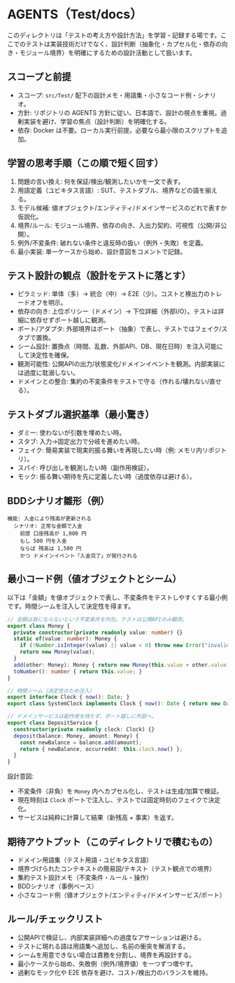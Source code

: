 # AGENTS（Test/docs）

このディレクトリは「テストの考え方や設計方法」を学習・記録する場です。ここでのテストは実装技術だけでなく、設計判断（抽象化・カプセル化・依存の向き・モジュール境界）を明確にするための設計活動として扱います。

## スコープと前提
- スコープ: `src/Test/` 配下の設計メモ・用語集・小さなコード例・シナリオ。
- 方針: リポジトリの AGENTS 方針に従い、日本語で、設計の視点を重視。過剰実装を避け、学習の焦点（設計判断）を明確化する。
- 依存: Docker は不要。ローカル実行前提。必要なら最小限のスクリプトを追加。

## 学習の思考手順（この順で短く回す）
1) 問題の言い換え: 何を保証/検出/観測したいかを一文で表す。
2) 用語定義（ユビキタス言語）: SUT、テストダブル、境界などの語を揃える。
3) モデル候補: 値オブジェクト/エンティティ/ドメインサービスのどれで表すか仮説化。
4) 境界/ルール: モジュール境界、依存の向き、入出力契約、可視性（公開/非公開）。
5) 例外/不変条件: 破れない条件と違反時の扱い（例外・失敗）を定義。
6) 最小実装: 単一ケースから始め、設計意図をコメントで記録。

## テスト設計の観点（設計をテストに落とす）
- ピラミッド: 単体（多）→ 統合（中）→ E2E（少）。コストと検出力のトレードオフを明示。
- 依存の向き: 上位ポリシー（ドメイン）→ 下位詳細（外部I/O）。テストは詳細に依存せずポート越しに観測。
- ポート/アダプタ: 外部境界はポート（抽象）で表し、テストではフェイク/スタブで置換。
- シーム設計: 置換点（時間、乱数、外部API、DB、現在日時）を注入可能にして決定性を確保。
- 観測可能性: 公開APIの出力/状態変化/ドメインイベントを観測。内部実装には過度に耽溺しない。
- ドメインとの整合: 集約の不変条件をテストで守る（作れる/壊れない/直せる）。

## テストダブル選択基準（最小驚き）
- ダミー: 使わないが引数を埋めたい時。
- スタブ: 入力→固定出力で分岐を進めたい時。
- フェイク: 簡易実装で現実的振る舞いを再現したい時（例: メモリ内リポジトリ）。
- スパイ: 呼び出しを観測したい時（副作用検証）。
- モック: 振る舞い期待を先に定義したい時（過度依存は避ける）。

## BDDシナリオ雛形（例）
```
機能: 入金により残高が更新される
  シナリオ: 正常な金額で入金
    前提 口座残高が 1,000 円
    もし 500 円を入金
    ならば 残高は 1,500 円
    かつ ドメインイベント「入金完了」が発行される
```

## 最小コード例（値オブジェクトとシーム）
以下は「金額」を値オブジェクトで表し、不変条件をテストしやすくする最小例です。時間シームを注入して決定性を得ます。

```ts
// 金額は負にならないという不変条件を内包。テストは公開APIのみ観測。
export class Money {
  private constructor(private readonly value: number) {}
  static of(value: number): Money {
    if (!Number.isInteger(value) || value < 0) throw new Error("invalid");
    return new Money(value);
  }
  add(other: Money): Money { return new Money(this.value + other.value); }
  toNumber(): number { return this.value; }
}

// 時間シーム（決定性のため注入）
export interface Clock { now(): Date; }
export class SystemClock implements Clock { now(): Date { return new Date(); } }

// ドメインサービスは副作用を持たず、ポート越しに外部へ。
export class DepositService {
  constructor(private readonly clock: Clock) {}
  deposit(balance: Money, amount: Money) {
    const newBalance = balance.add(amount);
    return { newBalance, occurredAt: this.clock.now() };
  }
}
```

設計意図:
- 不変条件（非負）を `Money` 内へカプセル化し、テストは生成/加算で検証。
- 現在時刻は `Clock` ポートで注入し、テストでは固定時刻のフェイクで決定化。
- サービスは純粋に計算して結果（新残高 + 事実）を返す。

## 期待アウトプット（このディレクトリで積むもの）
- ドメイン用語集（テスト用語・ユビキタス言語）
- 境界づけられたコンテキストの簡易図/テキスト（テスト観点での境界）
- 集約テスト設計メモ（不変条件・ルール・操作）
- BDDシナリオ（事例ベース）
- 小さなコード例（値オブジェクト/エンティティ/ドメインサービス/ポート）

## ルール/チェックリスト
- 公開APIで検証し、内部実装詳細への過度なアサーションは避ける。
- テストに現れる語は用語集へ追加し、名前の衝突を解消する。
- シームを用意できない場合は責務を分割し、境界を再設計する。
- 最小ケースから始め、失敗例（例外/境界値）を一つずつ増やす。
- 過剰なモック化や E2E 依存を避け、コスト/検出力のバランスを維持。